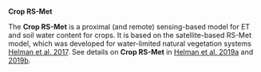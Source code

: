 **Crop RS-Met**

The **Crop RS-Met** is a proximal (and remote) sensing-based model for ET and soil water content for crops. It is based on the satellite-based RS-Met model, which was developed for water-limited natural vegetation systems [Helman et al. 2017](https://www.biogeosciences.net/14/3909/2017/). See details on **Crop RS-Met** in [Helman et al. 2019a](https://www.sciencedirect.com/science/article/pii/S0378377418307352) and [2019b](https://www.sciencedirect.com/science/article/pii/S0378429018309341?dgcid=author).
